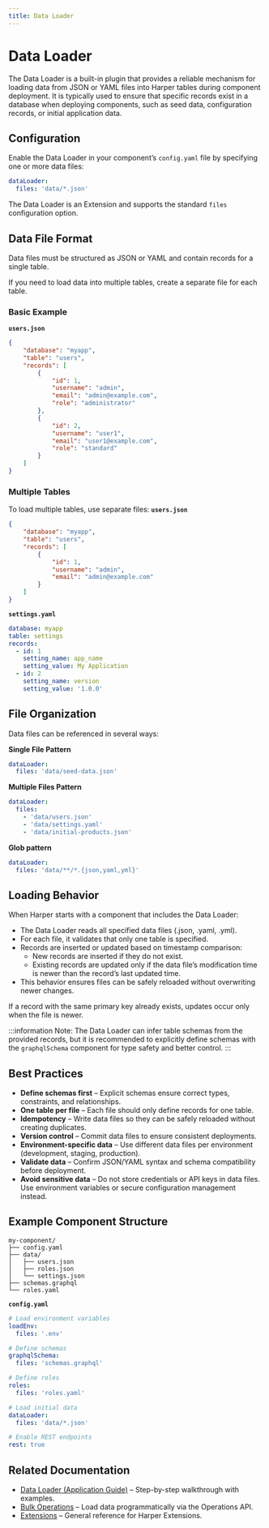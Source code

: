 ```yaml
---
title: Data Loader
---
```


# Data Loader

The Data Loader is a built-in plugin that provides a reliable mechanism for loading data from JSON or YAML files into Harper tables during component deployment. It is typically used to ensure that specific records exist in a database when deploying components, such as seed data, configuration records, or initial application data.

## Configuration

Enable the Data Loader in your component’s `config.yaml` file by specifying one or more data files:

```yaml
dataLoader:
  files: 'data/*.json'
```

The Data Loader is an Extension and supports the standard `files` configuration option.

## Data File Format

Data files must be structured as JSON or YAML and contain records for a single table.

If you need to load data into multiple tables, create a separate file for each table.

### Basic Example

**`users.json`**

```json
{
	"database": "myapp",
	"table": "users",
	"records": [
		{
			"id": 1,
			"username": "admin",
			"email": "admin@example.com",
			"role": "administrator"
		},
		{
			"id": 2,
			"username": "user1",
			"email": "user1@example.com",
			"role": "standard"
		}
	]
}
```

### Multiple Tables

To load multiple tables, use separate files:
**`users.json`**

```json
{
	"database": "myapp",
	"table": "users",
	"records": [
		{
			"id": 1,
			"username": "admin",
			"email": "admin@example.com"
		}
	]
}
```

**`settings.yaml`**

```yaml
database: myapp
table: settings
records:
  - id: 1
    setting_name: app_name
    setting_value: My Application
  - id: 2
    setting_name: version
    setting_value: '1.0.0'
```

## File Organization

Data files can be referenced in several ways:

**Single File Pattern**

```yaml
dataLoader:
  files: 'data/seed-data.json'
```

**Multiple Files Pattern**

```yaml
dataLoader:
  files:
    - 'data/users.json'
    - 'data/settings.yaml'
    - 'data/initial-products.json'
```

**Glob pattern**

```yaml
dataLoader:
  files: 'data/**/*.{json,yaml,yml}'
```

## Loading Behavior

When Harper starts with a component that includes the Data Loader:

- The Data Loader reads all specified data files (.json, .yaml, .yml).
- For each file, it validates that only one table is specified.
- Records are inserted or updated based on timestamp comparison:
  - New records are inserted if they do not exist.
  - Existing records are updated only if the data file’s modification time is newer than the record’s last updated time.
- This behavior ensures files can be safely reloaded without overwriting newer changes.

If a record with the same primary key already exists, updates occur only when the file is newer.

:::information
Note: The Data Loader can infer table schemas from the provided records, but it is recommended to explicitly define schemas with the `graphqlSchema` component for type safety and better control.
:::

## Best Practices

- **Define schemas first** – Explicit schemas ensure correct types, constraints, and relationships.
- **One table per file** – Each file should only define records for one table.
- **Idempotency** – Write data files so they can be safely reloaded without creating duplicates.
- **Version control** – Commit data files to ensure consistent deployments.
- **Environment-specific data** – Use different data files per environment (development, staging, production).
- **Validate data** – Confirm JSON/YAML syntax and schema compatibility before deployment.
- **Avoid sensitive data** – Do not store credentials or API keys in data files. Use environment variables or secure configuration management instead.

## Example Component Structure

```
my-component/
├── config.yaml
├── data/
│   ├── users.json
│   ├── roles.json
│   └── settings.json
├── schemas.graphql
└── roles.yaml
```

**`config.yaml`**

```yaml
# Load environment variables
loadEnv:
  files: '.env'

# Define schemas
graphqlSchema:
  files: 'schemas.graphql'

# Define roles
roles:
  files: 'roles.yaml'

# Load initial data
dataLoader:
  files: 'data/*.json'

# Enable REST endpoints
rest: true
```

## Related Documentation

- [Data Loader (Application Guide)](../../developers/applications/data-loader) – Step-by-step walkthrough with examples.
- [Bulk Operations](../../developers/operations-api/bulk-operations) – Load data programmatically via the Operations API.
- [Extensions](../components/extensions) – General reference for Harper Extensions.
